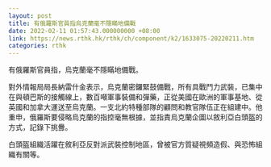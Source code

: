 ```yaml
---
layout: post
title: 有俄羅斯官員指烏克蘭毫不隱瞞地備戰
date: 2022-02-11 01:57:43.000000000 +08:00
link: https://news.rthk.hk/rthk/ch/component/k2/1633075-20220211.htm
categories: rthk
---
```


有俄羅斯官員指，烏克蘭毫不隱瞞地備戰。

對外情報局局長納雷什金表示，烏克蘭密鑼緊鼓備戰，所有具戰鬥力武裝，已集中在與頓巴斯的接觸線上，數百噸軍事裝備和彈藥，正從美國在歐洲的軍事基地、從英國和加拿大運送至烏克蘭。一支北約特種部隊的顧問和教官隊伍正在組建中。他重申，俄羅斯要侵略烏克蘭的指控毫無根據，並指責烏克蘭企圖以敘利亞白頭盔的方式，記錄下挑釁。

白頭盔組織活躍在敘利亞反對派武裝控制地區，曾被官方質疑視頻造假、與恐怖組織有關等。
